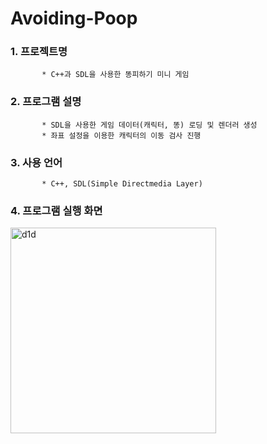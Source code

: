 # Avoiding-Poop
 ### 1. 프로젝트명
           * C++과 SDL을 사용한 똥피하기 미니 게임
  
 ### 2. 프로그램 설명 
           * SDL을 사용한 게임 데이터(캐릭터, 똥) 로딩 및 렌더러 생성
           * 좌표 설정을 이용한 캐릭터의 이동 검사 진행

 ### 3. 사용 언어
           * C++, SDL(Simple Directmedia Layer)
 
 ### 4. 프로그램 실행 화면
<img width="329" alt="d1d" src="https://user-images.githubusercontent.com/55692618/98442479-32e28500-2148-11eb-9a75-0046559c71e0.PNG">